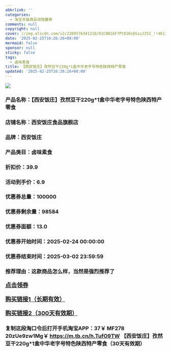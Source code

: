 ```yaml
---
abbrlink: ''
categories:
  - 淘宝天猫商品领隐藏券
comments: null
copyright: null
cover: //img.alicdn.com/i2/2209576341210/O1CN01bF7Pt81KoEGssJ25I_!!4611686018427383514-0-item_pic.jpg
date: '2025-02-25T16:26:26+08:00'
mermaid: false
sponsor: null
sticky: false
tags:
  - 卤味素食
title: 【西安饭庄】孜然豆干220g*1盒中华老字号特色陕西特产零食
updated: '2025-02-25T16:26:26+08:00'
--- 
```


![](//img.alicdn.com/i2/2209576341210/O1CN01bF7Pt81KoEGssJ25I_!!4611686018427383514-0-item_pic.jpg)

### 产品名称：【西安饭庄】孜然豆干220g*1盒中华老字号特色陕西特产零食
### 店铺名称：西安饭庄食品旗舰店
### 品牌：西安饭庄
### 产品类目：卤味素食
### 折扣价：39.9
### 活动到手价：6.9
### 优惠券总量：100000
### 优惠券剩余量：98584
### 优惠券面额：13.0
### 优惠券开始时间：2025-02-24 00:00:00	
### 优惠券结束时间：2025-03-02 23:59:59	
### 推荐理由：这款商品怎么样，当然是强烈推荐了

<p style="font-size: 18px; font-weight: bold;">
  <a href="https://uland.taobao.com/coupon/edetail?e=OVU2CTHJFWKlhHvvyUNXZfh8CuWt5YH5OVuOuRD5gLJMmdsrkidbOWBzzpT26idJqQ%2BL2wP0Gax%2Bu4kLJNGxdS1B7Zm%2FeOKxUVoz4ogm0rvbD4H0491tWtfxsiQ0Zv9xk3toOSlQXmXyMW3eIAWKRa6LeGhgJY%2B%2F7NjcxRIBfQbVM%2Fe4LpP7Oq9ple94x%2FzC%2FPYrF5q%2Bd6Ra6F5nRGn8yFczc8NzSMFMl9JUUlFRIV%2BKKoz%2FahSTdjW6CW2SaWtRHsHfkY5nVlAaQcAM%2Fbtha4UvRWZHF%2FcGMuqHC0SyZZoO2%2BdKlNeuj2xzjL6iEyYk0eyqIZSWVGKxfCnjenKqnEwNBUbTsArs&traceId=0b515d4517407227641888116d126c&union_lens=lensId%3AOPT%401740722765%40213e4428_0dcd_1954b297f0a_1dec%4001%40eyJmbG9vcklkIjo3MzM1NH0ie" target="_blank">点击领券</a>
</p>
<p style="font-size: 18px; font-weight: bold;">
  <a href="https://s.click.taobao.com/t?e=m%3D2%26s%3DPrkuMkOA8oxw4vFB6t2Z2ueEDrYVVa64K7Vc7tFgwiHjf2vlNIV67uW8xal2bDKcoAgJVlbS%2FO%2F3ID%2FV1RqsF4wnCJeELi4I%2FIEn%2BS1IjHAB0ghlTd7WlZVm%2FOAUUFw71qrpxiwMoCNxc1AtbZGVS4DOi4XiQ9uCwKjhO5ZzHerNEPXytV9ALoS4zvCRUrquHKeC8Ag3nSaKW7DIgl7hOUnfoaV76Uhg8hHbUkVP9HDIjeRo7resJyiRju7hZCIl1cnWJYyxnN5P7qa1tU3ZgS3jKrSQZrKg2Ri9Bm4jDHegZ4hAvgWL0WvvekSQp7yvvSvXtVpEGOQhhQs2DjqgEA%3D%3D" target="_blank">购买链接1（长期有效）</a>
</p>
<p style="font-size: 18px; font-weight: bold;">
  <a href="https://s.click.taobao.com/mtBXVNs" target="_blank">购买链接2（300天有效期）</a>
</p>

### 复制这段淘口令后打开手机淘宝APP：37￥ MF278 20zUe9zw1Mg￥ https://m.tb.cn/h.TufO9TW  【西安饭庄】孜然豆干220g*1盒中华老字号特色陕西特产零食（30天有效期）
